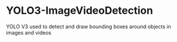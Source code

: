 # YOLO3-ImageVideoDetection
YOLO V3 used to detect and draw bounding boxes around objects in images and videos
